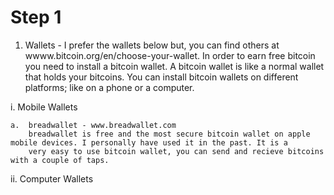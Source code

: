 # Step 1

1.  Wallets - I prefer the wallets below but, you can find others at wwww.bitcoin.org/en/choose-your-wallet.
    In order to earn free bitcoin you need to install a bitcoin wallet. A bitcoin wallet is like a normal wallet that holds your bitcoins.
    You can install bitcoin wallets on different platforms; like on a phone or a computer.

  i.  Mobile Wallets
  
    a.  breadwallet - www.breadwallet.com
        breadwallet is free and the most secure bitcoin wallet on apple mobile devices. I personally have used it in the past. It is a 
        very easy to use bitcoin wallet, you can send and recieve bitcoins with a couple of taps.
        
  ii. Computer Wallets

